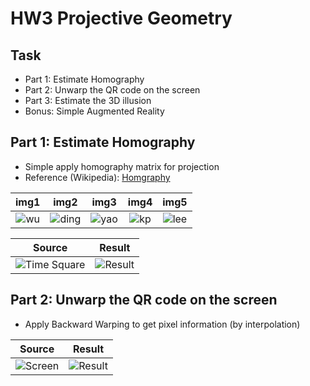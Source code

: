 # HW3 Projective Geometry
## Task
* Part 1: Estimate Homography
* Part 2: Unwarp the QR code on the screen 
* Part 3: Estimate the 3D illusion
* Bonus: Simple Augmented Reality

## Part 1: Estimate Homography
* Simple apply homography matrix for projection
* Reference (Wikipedia): [Homgraphy](https://en.wikipedia.org/wiki/Homography_(computer_vision))

|    img1   |    img2   |   img3    |    img4   |   img5    |
| :-------: | :-------: | :-------: | :-------: | :-------: |
|![wu](https://github.com/fanoping/Computer-Vision/blob/master/hw3/input/wu.jpg)|![ding](https://github.com/fanoping/Computer-Vision/blob/master/hw3/input/ding.jpg)|![yao](https://github.com/fanoping/Computer-Vision/blob/master/hw3/input/yao.jpg)|![kp](https://github.com/fanoping/Computer-Vision/blob/master/hw3/input/kp.jpg)|![lee](https://github.com/fanoping/Computer-Vision/blob/master/hw3/input/lee.jpg)|![wu](https://github.com/fanoping/Computer-Vision/blob/master/hw3/input/wu.jpg)|

|  Source |   Result  |
| ------- | :-------: |
|![Time Square](https://github.com/fanoping/Computer-Vision/blob/master/hw3/input/times_square.jpg)|![Result](https://github.com/fanoping/Computer-Vision/blob/master/hw3/part1.png)|

## Part 2: Unwarp the QR code on the screen
* Apply Backward Warping to get pixel information (by interpolation)


|  Source |  Result   |
| ------- | :-------: |
|![Screen](https://github.com/fanoping/Computer-Vision/blob/master/hw3/input/screen.jpg)|![Result](https://github.com/fanoping/Computer-Vision/blob/master/hw3/part2.png)| 
